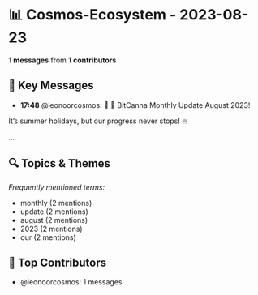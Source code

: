 # 📊 Cosmos-Ecosystem - 2023-08-23
**1 messages** from **1 contributors**

## 💬 Key Messages
- **17:48** @leonoorcosmos: 📢 🌱 BitCanna Monthly Update August 2023!

It’s summer holidays, but our progress never stops! 🔥

...

## 🔍 Topics & Themes
*Frequently mentioned terms:*
- monthly (2 mentions)
- update (2 mentions)
- august (2 mentions)
- 2023 (2 mentions)
- our (2 mentions)

## 👥 Top Contributors
- @leonoorcosmos: 1 messages